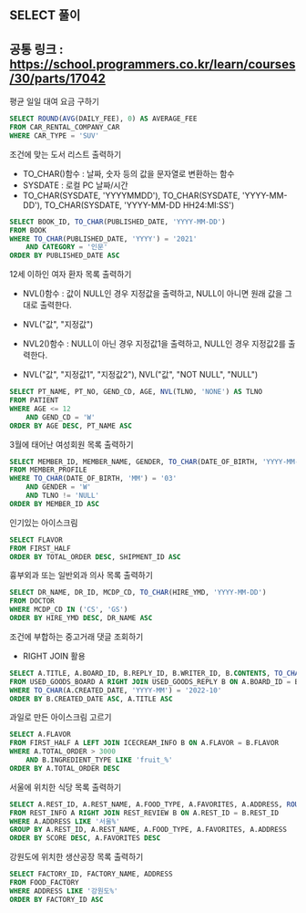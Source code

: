 ## SELECT 풀이

## 공통 링크 : https://school.programmers.co.kr/learn/courses/30/parts/17042

평균 일일 대여 요금 구하기

```SQL
SELECT ROUND(AVG(DAILY_FEE), 0) AS AVERAGE_FEE
FROM CAR_RENTAL_COMPANY_CAR
WHERE CAR_TYPE = 'SUV'
```

조건에 맞는 도서 리스트 출력하기

- TO_CHAR()함수 : 날짜, 숫자 등의 값을 문자열로 변환하는 함수
- SYSDATE : 로컬 PC 날짜/시간
- TO_CHAR(SYSDATE, 'YYYYMMDD'), TO_CHAR(SYSDATE, 'YYYY-MM-DD'), TO_CHAR(SYSDATE, 'YYYY-MM-DD HH24:MI:SS')

```SQL
SELECT BOOK_ID, TO_CHAR(PUBLISHED_DATE, 'YYYY-MM-DD')
FROM BOOK
WHERE TO_CHAR(PUBLISHED_DATE, 'YYYY') = '2021'
    AND CATEGORY = '인문'
ORDER BY PUBLISHED_DATE ASC
```

12세 이하인 여자 환자 목록 출력하기

- NVL()함수 : 값이 NULL인 경우 지정값을 출력하고, NULL이 아니면 원래 값을 그대로 출력한다.
- NVL("값", "지정값")

- NVL2()함수 : NULL이 아닌 경우 지정값1을 출력하고, NULL인 경우 지정값2를 출력한다.
- NVL("값", "지정값1", "지정값2"), NVL("값", "NOT NULL", "NULL")

```SQL
SELECT PT_NAME, PT_NO, GEND_CD, AGE, NVL(TLNO, 'NONE') AS TLNO
FROM PATIENT
WHERE AGE <= 12
    AND GEND_CD = 'W'
ORDER BY AGE DESC, PT_NAME ASC
```

3월에 태어난 여성회원 목록 출력하기

```SQL
SELECT MEMBER_ID, MEMBER_NAME, GENDER, TO_CHAR(DATE_OF_BIRTH, 'YYYY-MM-DD') AS DATE_OF_BIRTH
FROM MEMBER_PROFILE
WHERE TO_CHAR(DATE_OF_BIRTH, 'MM') = '03'
    AND GENDER = 'W'
    AND TLNO != 'NULL'
ORDER BY MEMBER_ID ASC
```

인기있는 아이스크림

```SQL
SELECT FLAVOR
FROM FIRST_HALF
ORDER BY TOTAL_ORDER DESC, SHIPMENT_ID ASC
```

흉부외과 또는 일반외과 의사 목록 출력하기

```SQL
SELECT DR_NAME, DR_ID, MCDP_CD, TO_CHAR(HIRE_YMD, 'YYYY-MM-DD')
FROM DOCTOR
WHERE MCDP_CD IN ('CS', 'GS')
ORDER BY HIRE_YMD DESC, DR_NAME ASC
```

조건에 부합하는 중고거래 댓글 조회하기

- RIGHT JOIN 활용

```SQL
SELECT A.TITLE, A.BOARD_ID, B.REPLY_ID, B.WRITER_ID, B.CONTENTS, TO_CHAR(B.CREATED_DATE, 'YYYY-MM-DD')
FROM USED_GOODS_BOARD A RIGHT JOIN USED_GOODS_REPLY B ON A.BOARD_ID = B.BOARD_ID
WHERE TO_CHAR(A.CREATED_DATE, 'YYYY-MM') = '2022-10'
ORDER BY B.CREATED_DATE ASC, A.TITLE ASC
```

과일로 만든 아이스크림 고르기

```SQL
SELECT A.FLAVOR
FROM FIRST_HALF A LEFT JOIN ICECREAM_INFO B ON A.FLAVOR = B.FLAVOR
WHERE A.TOTAL_ORDER > 3000
    AND B.INGREDIENT_TYPE LIKE 'fruit_%'
ORDER BY A.TOTAL_ORDER DESC
```

서울에 위치한 식당 목록 출력하기

```SQL
SELECT A.REST_ID, A.REST_NAME, A.FOOD_TYPE, A.FAVORITES, A.ADDRESS, ROUND(AVG(B.REVIEW_SCORE), 2) AS SCORE
FROM REST_INFO A RIGHT JOIN REST_REVIEW B ON A.REST_ID = B.REST_ID
WHERE A.ADDRESS LIKE '서울%'
GROUP BY A.REST_ID, A.REST_NAME, A.FOOD_TYPE, A.FAVORITES, A.ADDRESS
ORDER BY SCORE DESC, A.FAVORITES DESC
```

강원도에 위치한 생산공장 목록 출력하기

```SQL
SELECT FACTORY_ID, FACTORY_NAME, ADDRESS
FROM FOOD_FACTORY
WHERE ADDRESS LIKE '강원도%'
ORDER BY FACTORY_ID ASC
```
